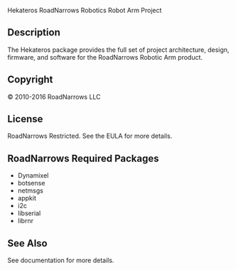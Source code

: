 Hekateros
RoadNarrows Robotics Robot Arm Project

## Description
The Hekateros package provides the full set of project architecture, design,
firmware, and software for the RoadNarrows Robotic Arm product. 

## Copyright
&#169; 2010-2016 RoadNarrows LLC

## License
RoadNarrows Restricted. See the EULA for more details.

## RoadNarrows Required Packages
* Dynamixel
* botsense
* netmsgs
* appkit
* i2c
* libserial
* librnr

## See Also
See documentation for more details.

